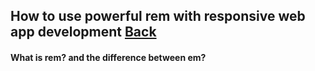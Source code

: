 ## How to use powerful rem with responsive web app development [Back](./qa.md)

#### What is rem? and the difference between em?